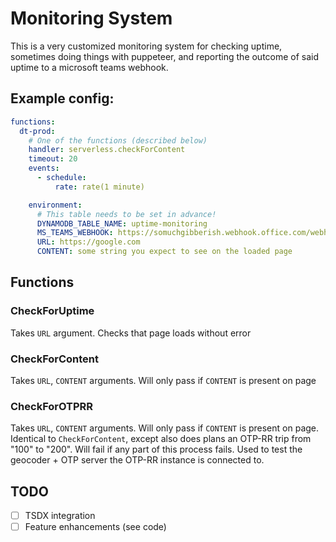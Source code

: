 # Monitoring System

This is a very customized monitoring system for checking uptime, sometimes doing things with puppeteer, and reporting the outcome of said uptime to a microsoft teams webhook.

## Example config:

```yaml
functions:
  dt-prod:
    # One of the functions (described below)
    handler: serverless.checkForContent
    timeout: 20
    events:
      - schedule:
          rate: rate(1 minute)

    environment:
      # This table needs to be set in advance!
      DYNAMODB_TABLE_NAME: uptime-monitoring
      MS_TEAMS_WEBHOOK: https://somuchgibberish.webhook.office.com/webhookb2/MOREGIBBERISH
      URL: https://google.com
      CONTENT: some string you expect to see on the loaded page
```

## Functions

### CheckForUptime

Takes `URL` argument. Checks that page loads without error

### CheckForContent

Takes `URL`, `CONTENT` arguments. Will only pass if `CONTENT` is present on page

### CheckForOTPRR

Takes `URL`, `CONTENT` arguments. Will only pass if `CONTENT` is present on page. Identical to `CheckForContent`, except also does plans an OTP-RR trip from "100" to "200". Will fail if any part of this process fails. Used to test the geocoder + OTP server the OTP-RR instance is connected to.

## TODO

- [ ] TSDX integration
- [ ] Feature enhancements (see code)

